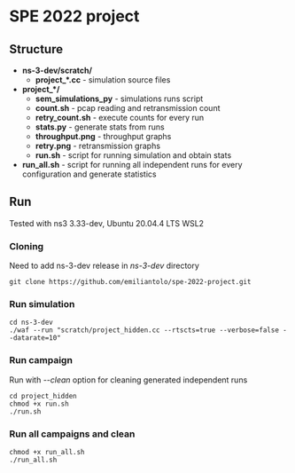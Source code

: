 
# SPE 2022 project

## Structure

- **ns-3-dev/scratch/**
  - **project_*.cc** - simulation source files
- **project_*/**
  - **sem_simulations_py** - simulations runs script
  - **count.sh** - pcap reading and retransmission count
  - **retry_count.sh** - execute counts for every run
  - **stats.py** - generate stats from runs
  - **throughput.png** - throughput graphs
  - **retry.png** - retransmission graphs
  - **run.sh** - script for running simulation and obtain stats
- **run_all.sh** - script for running all independent runs for every configuration and generate statistics

## Run

Tested with ns3 3.33-dev, Ubuntu 20.04.4 LTS WSL2

### Cloning

Need to add ns-3-dev release in *ns-3-dev* directory

    git clone https://github.com/emiliantolo/spe-2022-project.git

### Run simulation

    cd ns-3-dev
    ./waf --run "scratch/project_hidden.cc --rtscts=true --verbose=false --datarate=10"

### Run campaign

Run with *--clean* option for cleaning generated independent runs

    cd project_hidden
    chmod +x run.sh
    ./run.sh

### Run all campaigns and clean

    chmod +x run_all.sh
    ./run_all.sh
